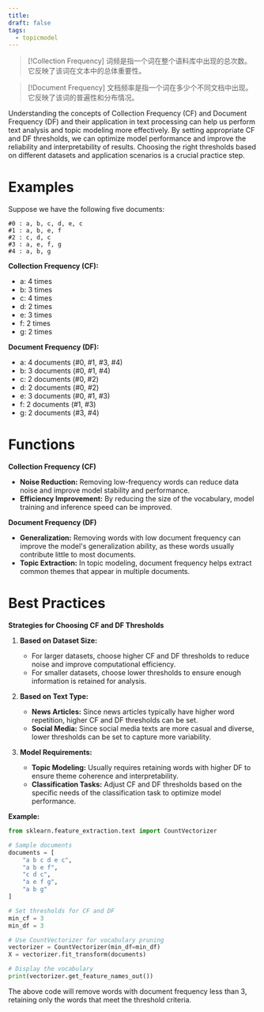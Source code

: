 ```yaml
---
title: 
draft: false
tags:
  - topicmodel
---
```

>[!Collection Frequency]
>词频是指一个词在整个语料库中出现的总次数。它反映了该词在文本中的总体重要性。

>[!Document Frequency]
>文档频率是指一个词在多少个不同文档中出现。它反映了该词的普遍性和分布情况。

Understanding the concepts of Collection Frequency (CF) and Document Frequency (DF) and their application in text processing can help us perform text analysis and topic modeling more effectively. By setting appropriate CF and DF thresholds, we can optimize model performance and improve the reliability and interpretability of results. Choosing the right thresholds based on different datasets and application scenarios is a crucial practice step.
# Examples

Suppose we have the following five documents:

```
#0 : a, b, c, d, e, c
#1 : a, b, e, f
#2 : c, d, c
#3 : a, e, f, g
#4 : a, b, g
```

**Collection Frequency (CF):**
- a: 4 times
- b: 3 times
- c: 4 times
- d: 2 times
- e: 3 times
- f: 2 times
- g: 2 times

**Document Frequency (DF):**
- a: 4 documents (#0, #1, #3, #4)
- b: 3 documents (#0, #1, #4)
- c: 2 documents (#0, #2)
- d: 2 documents (#0, #2)
- e: 3 documents (#0, #1, #3)
- f: 2 documents (#1, #3)
- g: 2 documents (#3, #4)

# Functions

**Collection Frequency (CF)**
- **Noise Reduction:** Removing low-frequency words can reduce data noise and improve model stability and performance.
- **Efficiency Improvement:** By reducing the size of the vocabulary, model training and inference speed can be improved.

**Document Frequency (DF)**
- **Generalization:** Removing words with low document frequency can improve the model's generalization ability, as these words usually contribute little to most documents.
- **Topic Extraction:** In topic modeling, document frequency helps extract common themes that appear in multiple documents.

# Best Practices

**Strategies for Choosing CF and DF Thresholds**

1. **Based on Dataset Size:**
   - For larger datasets, choose higher CF and DF thresholds to reduce noise and improve computational efficiency.
   - For smaller datasets, choose lower thresholds to ensure enough information is retained for analysis.

2. **Based on Text Type:**
   - **News Articles:** Since news articles typically have higher word repetition, higher CF and DF thresholds can be set.
   - **Social Media:** Since social media texts are more casual and diverse, lower thresholds can be set to capture more variability.

3. **Model Requirements:**
   - **Topic Modeling:** Usually requires retaining words with higher DF to ensure theme coherence and interpretability.
   - **Classification Tasks:** Adjust CF and DF thresholds based on the specific needs of the classification task to optimize model performance.

**Example:**

```python
from sklearn.feature_extraction.text import CountVectorizer

# Sample documents
documents = [
    "a b c d e c",
    "a b e f",
    "c d c",
    "a e f g",
    "a b g"
]

# Set thresholds for CF and DF
min_cf = 3
min_df = 3

# Use CountVectorizer for vocabulary pruning
vectorizer = CountVectorizer(min_df=min_df)
X = vectorizer.fit_transform(documents)

# Display the vocabulary
print(vectorizer.get_feature_names_out())
```

The above code will remove words with document frequency less than 3, retaining only the words that meet the threshold criteria.
